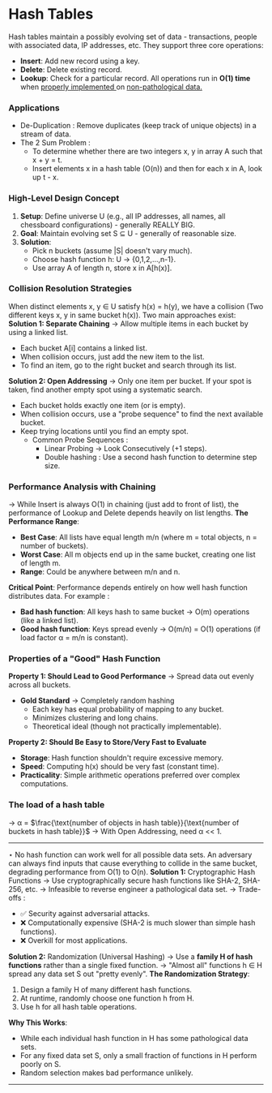 # Hash Tables
Hash tables maintain a possibly evolving set of data - transactions, people with associated data, IP addresses, etc. They support three core operations:
-   **Insert**: Add new record using a key.
-   **Delete**: Delete existing record.
-   **Lookup**: Check for a particular record.
All operations run in  **O(1) time**  when <u> properly implemented </u> on <u> non-pathological data.</u>
### Applications
* De-Duplication : Remove duplicates (keep track of unique objects) in a stream of data.
* The 2 Sum Problem : 
	* To determine whether there are two integers x, y in array A such that x + y = t.
	* Insert elements x in a hash table (O(n)) and then for each x in A, look up t - x.
### High-Level Design Concept
1.  **Setup**: Define universe U (e.g., all IP addresses, all names, all chessboard configurations) - generally REALLY BIG.
2.  **Goal**: Maintain evolving set S ⊆ U - generally of reasonable size.
3.  **Solution**:
    -   Pick n buckets (assume |S| doesn't vary much).
    -   Choose hash function h: U → {0,1,2,...,n-1}.
    -   Use array A of length n, store x in A[h(x)].
### Collision Resolution Strategies
When distinct elements x, y ∈ U satisfy h(x) = h(y), we have a collision (Two different keys x, y in same bucket h(x)). Two main approaches exist:
**Solution 1: Separate Chaining**
&rarr; Allow multiple items in each bucket by using a linked list.
-   Each bucket A[i] contains a linked list.
-   When collision occurs, just add the new item to the list.
-   To find an item, go to the right bucket and search through its list.

**Solution 2: Open Addressing**
&rarr; Only one item per bucket. If your spot is taken, find another empty spot using a systematic search.
-   Each bucket holds exactly one item (or is empty).
-   When collision occurs, use a "probe sequence" to find the next available bucket.
-   Keep trying locations until you find an empty spot.
	- Common Probe Sequences : 
		- Linear Probing &rarr; Look Consecutively (+1 steps).
		- Double hashing : Use a second hash function to determine step size.

### Performance Analysis with Chaining
&rarr; While Insert is always O(1) in chaining (just add to front of list), the performance of Lookup and Delete depends heavily on list lengths.
**The Performance Range**:
-   **Best Case**: All lists have equal length m/n (where m = total objects, n = number of buckets).
-   **Worst Case**: All m objects end up in the same bucket, creating one list of length m.
- **Range**: Could be anywhere between m/n and n.

**Critical Point**: Performance depends entirely on how well hash function distributes data. For example : 
-   **Bad hash function**: All keys hash to same bucket → O(m) operations (like a linked list).
-   **Good hash function**: Keys spread evenly → O(m/n) = O(1) operations (if load factor α = m/n is constant).

###  Properties of a "Good" Hash Function
**Property 1: Should Lead to Good Performance**
&rarr; Spread data out evenly across all buckets.
    
-   **Gold Standard** &rarr;  Completely random hashing
    -   Each key has equal probability of mapping to any bucket.
    -   Minimizes clustering and long chains.
    -   Theoretical ideal (though not practically implementable).

**Property 2: Should Be Easy to Store/Very Fast to Evaluate**
-   **Storage**: Hash function shouldn't require excessive memory.
-   **Speed**: Computing h(x) should be very fast (constant time).
-   **Practicality**: Simple arithmetic operations preferred over complex computations.

### The load of a hash table
&rarr; &alpha; = $\frac{\text{number of objects in hash table}}{\text{number of buckets in hash table}}$
&rarr; With Open Addressing, need &alpha; << 1.

---
&Star; No hash function can work well for all possible data sets. An adversary can always find inputs that cause everything to collide in the same bucket, degrading performance from O(1) to O(n).
**Solution 1:** Cryptographic Hash Functions
&rarr;  Use cryptographically secure hash functions like SHA-2, SHA-256, etc.
&rarr; Infeasible to reverse engineer a pathological data set.
&rarr; Trade-offs :
-   ✅ Security against adversarial attacks.
-   ❌ Computationally expensive (SHA-2 is much slower than simple hash functions).
-   ❌ Overkill for most applications.

**Solution 2:**  Randomization (Universal Hashing)
&rarr; Use a  **family H of hash functions**  rather than a single fixed function.
&rarr; "Almost all" functions h ∈ H spread any data set S out "pretty evenly".
**The Randomization Strategy**:
1.  Design a family H of many different hash functions.
2.  At runtime, randomly choose one function h from H.
3.  Use h for all hash table operations.

**Why This Works**:
-   While each individual hash function in H has some pathological data sets.
-   For any fixed data set S, only a small fraction of functions in H perform poorly on S.
-   Random selection makes bad performance unlikely.
---
